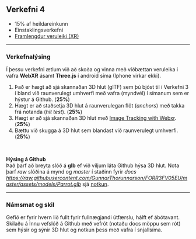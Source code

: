 ## Verkefni 4 
- 15% af heildareinkunn
- Einstaklingsverkefni 
- [Framlengdur veruleiki (XR)](https://github.com/GunnarThorunnarson/FORR3FV05EU/wiki/Framlengdur-veruleiki-(XR))

---

### Verkefnalýsing

Í þessu verkefni ætlum við að skoða og vinna með viðbættan veruleika i vafra **WebXR** ásamt **Three.js** í android síma (Iphone virkar ekki). 

1. Það er hægt að sjá skannaðan 3D hlut (glTF) sem þú bjóst til í Verkefni 3 í bland við raunverulegt umhverfi með vafra (myndvél) í símanum sem er hýstur á Github. (**25%**)
1. Hægt er að staðsetja 3D hlut á raunverulegan flöt (_anchors_) með takka frá notanda (_hit test_). (**25%**)
2. Hægt er að sjá skannaðan 3D hlut með [Image Tracking with Webxr](https://www.youtube.com/watch?v=9LwTDKWC9G0&t=77s). (**25%**)
1. Bættu við skugga á 3D hlut sem blandast við raunverulegt umhverfi. (**25%**)

<br>

**Hýsing á Github** <br>
Það þarf að breyta slóð á **glb** ef við viljum láta Github hýsa 3D hlut. Nota þarf _raw_ slóðina á mynd og _master_ í staðinn fyrir _docs_ _https://raw.githubusercontent.com/GunnarThorunnarson/FORR3FV05EU/master/assets/models/Parrot.glb_ sjá [notkun](https://github.com/GunnarThorunnarson/FORR3FV05EU/blob/master/docs/src/World/components/birds/birds.js).

---

### Námsmat og skil
Gefið er fyrir hvern lið fullt fyrir fullnægjandi útfærslu, hálft ef ábótavant.<br>
Skilaðu á Innu vefslóð á Github með vefrót (notaðu docs möppu sem rót) sem hýsir og sýnir 3D hlut og notkun þess með vafra í snjallsíma.


